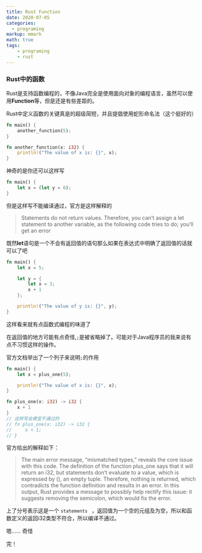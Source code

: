 ```yaml
---
title: Rust Function
date: 2020-07-05
categories:
  - programing
markup: mmark
math: true
tags:
    - programing
    - rust
---
```


### Rust中的函数

Rust是支持函数编程的，不像Java完全是使用面向对象的编程语言，虽然可以使用**Function**等，但是还是有些差距的。

Rust中定义函数的关键真是的超级简短，并且提倡使用蛇形命名法（这个挺好的）

```rust
fn main() {
    another_function(5);
}

fn another_function(x: i32) {
    println!("The value of x is: {}", x);
}
```

神奇的是你还可以这样写

```rust
fn main() {
    let x = (let y = 6);
}
```

但是这样写不能编译通过，官方是这样解释的

>Statements do not return values. Therefore, you can’t assign a let statement to another variable, as the following code tries to do; you’ll get an error

既然**let**语句是一个不会有返回值的语句那么如果在表达式中明确了返回值的话就可以了吧

```rust
fn main() {
    let x = 5;

    let y = {
        let x = 3;
        x + 1
    };

    println!("The value of y is: {}", y);
}
```
这样看来就有点函数式编程的味道了

在返回值的地方可能有点奇怪,`;`是被省略掉了。可能对于Java程序员的我来说有点不习惯这样的操作。

官方文档举出了一个列子来说明`;`的作用

```rust
fn main() {
    let x = plus_one(5);

    println!("The value of x is: {}", x);
}

fn plus_one(x: i32) -> i32 {
    x + 1
}
// 这样写会便宜不通过的
// fn plus_one(x: i32) -> i32 {
//     x + 1;
// }
```
官方给出的解释如下：
>The main error message, “mismatched types,” reveals the core issue with this code. The definition of the function plus_one says that it will return an i32, but statements don’t evaluate to a value, which is expressed by (), an empty tuple. Therefore, nothing is returned, which contradicts the function definition and results in an error. In this output, Rust provides a message to possibly help rectify this issue: it suggests removing the semicolon, which would fix the error.

上了分号表示这是一个 `statements ` ，返回值为一个空的元组及为空，所以和函数定义的返回i32类型不符合，所以编译不通过。

嗯…… 奇怪

完！

